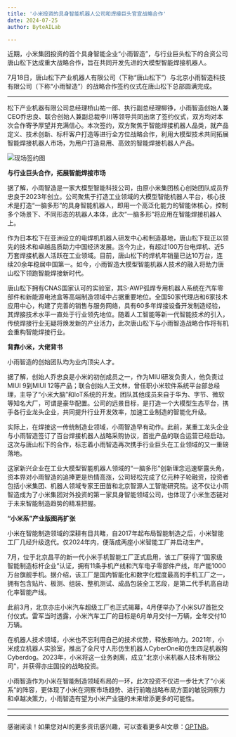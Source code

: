 ```yaml
---
title: '小米投资的具身智能机器人公司和焊接巨头官宣战略合作'
date: 2024-07-25
author: ByteAILab

---
```


近期，小米集团投资的首个具身智能企业“小雨智造”，与行业巨头松下的合资公司唐山松下达成重大战略合作，旨在共同开发先进的大模型智能焊接机器人。

7月18日，唐山松下产业机器人有限公司（下称“唐山松下”）与北京小雨智造科技有限公司（下称“小雨智造”）的战略合作签约仪式在唐山松下总部圆满完成。

---
松下产业机器有限公司总经理桥山祐一郎、执行副总经理柳铮，小雨智造创始人兼CEO乔忠良、联合创始人兼副总裁李川等领导共同出席了签约仪式，双方均对本次合作寄予厚望并充满信心。本次签约，双方聚焦于智能焊接机器人品类，就产品定义、技术创新、标杆客户打造等进行全方位战略合作，利用大模型技术共同拓展智能焊接机器人市场，为用户打造易用、高效的智能焊接机器人产品。

![现场签约图](https://image.jiqizhixin.com/uploads/editor/9c27f59c-8e37-4e8c-acd2-63471e30c2dd/1721704426257.jpeg)

**与行业巨头合作，拓展智能焊接市场**

据了解，小雨智造是一家大模型智能科技公司，由原小米集团核心创始团队成员乔忠良于2023年创立。公司聚焦于打造工业领域的大模型智能机器人平台，核心技术是打造“一脑多形”的具身智能机器人，即用一个高泛化能力的智能体核心，控制多个场景下、不同形态的机器人本体，此次“一脑多形”将应用在智能焊接机器人上。

作为日本松下在亚洲设立的电焊机机器人研发中心和制造基地，唐山松下现正以领先的技术和卓越品质助力中国经济发展。迄今为止，有超过100万台电焊机、近5万套焊接机器人活跃在工业领域。目前，唐山松下的焊机年销量已达10万台，连续20余年稳居中国第一。如今，小雨智造大模型智能机器人技术的融入将助力唐山松下领跑智能焊接新时代。

唐山松下拥有CNAS国家认可的实验室，其S-AWP弧焊专用机器人系统在汽车零部件和新能源电池盒等高端制造领域中占据重要地位。全国50家代理店和6家技术应用中心，构建了完善的销售与服务网络，具有60多年焊接设备开发制造经验，其焊接技术水平一直处于行业领先地位。随着人工智能等新一代智能技术的引入，传统焊接行业无疑将焕发新的产业活力，此次唐山松下与小雨智造战略合作将有机会重构智能焊接行业。

**背靠小米，大佬背书**

小雨智造的创始团队均为业内顶尖人才。

据了解，创始人乔忠良是小米的初创成员之一，作为MIUI研发负责人，他负责过MIUI 9到MIUI 12等产品；联合创始人王文林，曾任职小米软件系统平台部总经理，主导了“小米大脑”和IoT系统的开发。团队其他成员来自于华为、字节、微软等知名大厂，可谓是豪华配置。公司的远景目标，是打造一个大模型生态平台，携手各行业龙头企业，共同提升行业开发效率，加速工业制造的智能化升级。

实际上，在焊接这一传统制造业领域，小雨智造早有动作。此前，某重工龙头企业与小雨智造签订了百台焊接机器人战略采购协议，首批产品的联合运营已经启动。这次与唐山松下的合作，标志着小雨智造再次携手行业巨头在工业领域的又一重磅落地。

这家新兴企业在工业大模型智能机器人领域的“一脑多形”创新理念迅速崭露头角，资本界对小雨智造的追捧更是热情高涨，公司轻松完成了亿元种子轮融资，投资者包括小米集团、机器人领域专家王田苗和北京智源人工智能研究院。这不仅让小雨智造成为了小米集团对外投资的第一家具身智能领域公司，也体现了小米生态链对于未来智能制造趋势的精准把握。

**“小米系”产业版图再扩张**

小米在智能制造领域的深耕有目共睹，自2017年起布局智能制造之后，小米智能工厂几经升级迭代。仅2024年内，便落成两座小米智能工厂并启动生产。

7月，位于北京昌平的新一代小米手机智能工厂正式启用，该工厂获得了“国家级智能制造标杆企业”认证，拥有11条手机产线和汽车电子零部件产线，年产能1000万台旗舰手机。据介绍，该工厂是国内智能化和数字化程度最高的手机工厂之一，拥有包含贴片、板测、组装、整机测试、成品包装全工艺段，是第二代手机高自动化率智能产线。

此前3月，北京亦庄小米汽车超级工厂也正式揭幕，4月便举办了小米SU7首批交付仪式。雷军当时透露，小米汽车工厂的目标是6月单月交付一万辆，全年交付10万辆。

在机器人技术领域，小米也不忘利用自己的技术优势，释放影响力。2021年，小米成立机器人实验室，推出了全尺寸人形仿生机器人CyberOne和仿生四足机器狗Cyberdog。2023年，小米将这一业务剥离，成立"北京小米机器人技术有限公司"，并获得亦庄国投的战略投资。

小雨智造作为小米在智能制造领域布局的一环，此次投资不仅进一步壮大了“小米系”的阵容，更体现了小米在洞察市场趋势、进行前瞻战略布局方面的敏锐洞察力和卓越决策力，小雨智造有望为小米产业链的未来增添更多的可能性。

---
---
感谢阅读！如果您对AI的更多资讯感兴趣，可以查看更多AI文章：[GPTNB](https://gptnb.com)。